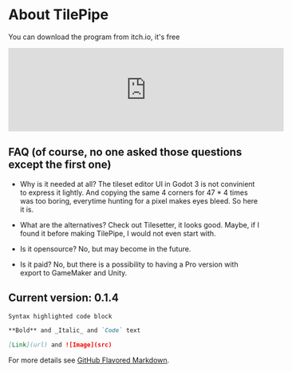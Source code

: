 # About TilePipe

You can download the program from itch.io, it's free
<iframe src="https://itch.io/embed/795448?dark=true" width="552" height="167" frameborder="0"><a href="https://aleksandrbazhin.itch.io/tilepipe">TilePipe by aleksandrbazhin</a></iframe>

## FAQ (of course, no one asked those questions except the first one)

- Why is it needed at all?
The tileset editor UI in Godot 3 is not convinient to express it lightly. And copying the same 4 corners for 47 * 4 times was too boring, everytime hunting for a pixel makes eyes bleed. So here it is.

- What are the alternatives?
Check out Tilesetter, it looks good. Maybe, if I found it before making TilePipe, I would not even start with.

- Is it opensource?
No, but may become in the future. 

- Is it paid?
No, but there is a possibility to having a Pro version with export to GameMaker and Unity.


## Current version: 0.1.4






```markdown
Syntax highlighted code block

**Bold** and _Italic_ and `Code` text

[Link](url) and ![Image](src)
```

For more details see [GitHub Flavored Markdown](https://guides.github.com/features/mastering-markdown/).

